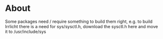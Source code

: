 # About
Some packages need / require something to build them right, e.g. to build Irrlicht there is a need for sys/sysctl.h, download the sysctl.h here and move it to /usr/include/sys
